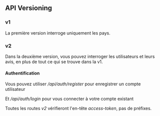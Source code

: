 ## API Versioning

### v1

La première version interroge uniquement les pays. 

### v2

Dans la deuxième version, vous pouvez interroger les utilisateurs et leurs avis, en plus de tout ce qui se trouve dans la v1.

#### Authentification
Vous pouvez utiliser */api/auth/register* pour enregistrer un compte utilisateur

Et */api/auth/login* pour vous connecter à votre compte existant

Toutes les routes *v2* vérifieront l'en-tête *access-token*, pas de préfixes.

